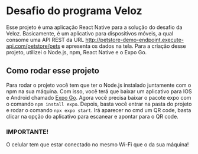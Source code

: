 # Desafio do programa Veloz
Esse projeto é uma aplicação React Native para a solução do desafio da Veloz. Basicamente, é um aplicativo para dispositivos móveis, a qual consome uma API REST da URL http://petstore-demo-endpoint.execute-api.com/petstore/pets e apresenta os dados na tela. Para a criação desse projeto, utilizei o Node.js, npm, React Native e o Expo Go.

## Como rodar esse projeto
Para rodar o projeto você tem que ter o Node.js instalado juntamente com o npm na sua máquina. Com isso, você terá que baixar um aplicativo para IOS e Android chamado [Expo Go](https://expo.dev/client). Agora você precisa baixar o pacote expo com o comando `npm install expo`. Depois, basta você entrar na pasta do projeto e rodar o comando `npx expo start`. Irá aparecer no cmd um QR code, basta clicar na opção do aplicativo para escanear e apontar para o QR code.

### IMPORTANTE! 
O celular tem que estar conectado no mesmo Wi-Fi que o da sua máquina!
